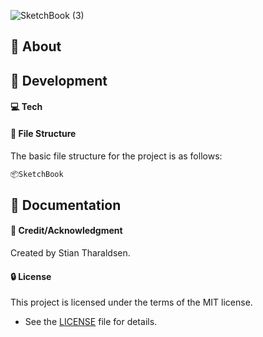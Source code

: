 
![SketchBook (3)](https://github.com/stiantha/SketchBook/assets/132207909/32d2e9ef-0aef-41a1-9cc4-38048dae7689)

## :beginner: About

## :wrench: Development

#### :computer: Tech

#### :file_folder: File Structure
The basic file structure for the project is as follows:
```bash
📦SketchBook

```

## :book: Documentation

#### :star2: Credit/Acknowledgment
Created by Stian Tharaldsen.
#### :lock: License
This project is licensed under the terms of the MIT license.
- See the [LICENSE](LICENSE) file for details.
